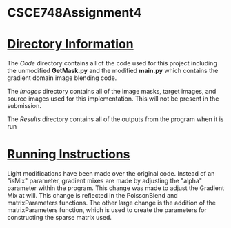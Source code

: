 # CSCE748Assignment4
# <ins> Directory Information </ins>
The *Code* directory contains all of the code used for this project including the unmodified **GetMask.py** and the modified **main.py** which contains the gradient domain image blending code. 

The *Images* directory contains all of the image masks, target images, and source images used for this implementation. This will not be present in the submission.

The *Results* directory contains all of the outputs from the program when it is run

# <ins> Running Instructions </ins>
Light modifications have been made over the original code. Instead of an "isMix" parameter, gradient mixes are made by adjusting the "alpha" parameter within the program. This change was made to adjust the Gradient Mix at will.
This change is reflected in the PoissonBlend and matrixParameters functions. The other large change is the addition of the matrixParameters function, which is used to create the parameters for constructing the sparse matrix used.
